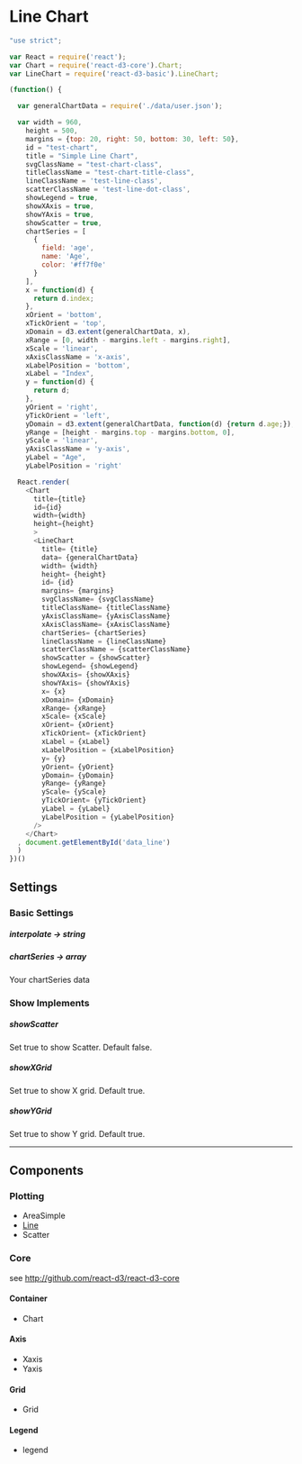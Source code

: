 # Line Chart

```js
"use strict";

var React = require('react');
var Chart = require('react-d3-core').Chart;
var LineChart = require('react-d3-basic').LineChart;

(function() {

  var generalChartData = require('./data/user.json');

  var width = 960,
    height = 500,
    margins = {top: 20, right: 50, bottom: 30, left: 50},
    id = "test-chart",
    title = "Simple Line Chart",
    svgClassName = "test-chart-class",
    titleClassName = "test-chart-title-class",
    lineClassName = 'test-line-class',
    scatterClassName = 'test-line-dot-class',
    showLegend = true,
    showXAxis = true,
    showYAxis = true,
    showScatter = true,
    chartSeries = [
      {
        field: 'age',
        name: 'Age',
        color: '#ff7f0e'
      }
    ],
    x = function(d) {
      return d.index;
    },
    xOrient = 'bottom',
    xTickOrient = 'top',
    xDomain = d3.extent(generalChartData, x),
    xRange = [0, width - margins.left - margins.right],
    xScale = 'linear',
    xAxisClassName = 'x-axis',
    xLabelPosition = 'bottom',
    xLabel = "Index",
    y = function(d) {
      return d;
    },
    yOrient = 'right',
    yTickOrient = 'left',
    yDomain = d3.extent(generalChartData, function(d) {return d.age;}),
    yRange = [height - margins.top - margins.bottom, 0],
    yScale = 'linear',
    yAxisClassName = 'y-axis',
    yLabel = "Age",
    yLabelPosition = 'right'

  React.render(
    <Chart
      title={title}
      id={id}
      width={width}
      height={height}
      >
      <LineChart
        title= {title}
        data= {generalChartData}
        width= {width}
        height= {height}
        id= {id}
        margins= {margins}
        svgClassName= {svgClassName}
        titleClassName= {titleClassName}
        yAxisClassName= {yAxisClassName}
        xAxisClassName= {xAxisClassName}
        chartSeries= {chartSeries}
        lineClassName = {lineClassName}
        scatterClassName = {scatterClassName}
        showScatter = {showScatter}
        showLegend= {showLegend}
        showXAxis= {showXAxis}
        showYAxis= {showYAxis}
        x= {x}
        xDomain= {xDomain}
        xRange= {xRange}
        xScale= {xScale}
        xOrient= {xOrient}
        xTickOrient= {xTickOrient}
        xLabel = {xLabel}
        xLabelPosition = {xLabelPosition}
        y= {y}
        yOrient= {yOrient}
        yDomain= {yDomain}
        yRange= {yRange}
        yScale= {yScale}
        yTickOrient= {yTickOrient}
        yLabel = {yLabel}
        yLabelPosition = {yLabelPosition}
      />
    </Chart>
  , document.getElementById('data_line')
  )
})()

```

## Settings

### Basic Settings

##### interpolate -> string

##### chartSeries -> array

Your chartSeries data


### Show Implements

##### showScatter

Set true to show Scatter. Default false.

##### showXGrid

Set true to show X grid. Default true.

##### showYGrid

Set true to show Y grid. Default true.

---

## Components

### Plotting

- AreaSimple
- [Line](../components/line.md)
- Scatter


### Core

see http://github.com/react-d3/react-d3-core

#### Container

- Chart

#### Axis

- Xaxis
- Yaxis

#### Grid

- Grid

#### Legend

- legend
